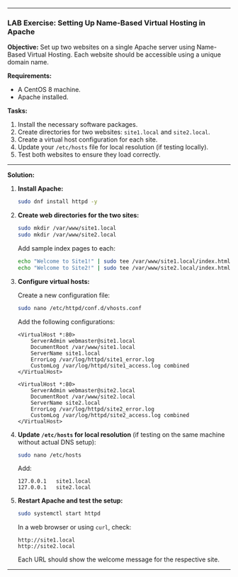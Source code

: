 
---

### LAB Exercise: Setting Up Name-Based Virtual Hosting in Apache

**Objective:** Set up two websites on a single Apache server using Name-Based Virtual Hosting. Each website should be accessible using a unique domain name.

**Requirements:**

- A CentOS 8 machine.
- Apache installed.

**Tasks:**
1. Install the necessary software packages.
2. Create directories for two websites: `site1.local` and `site2.local`.
3. Create a virtual host configuration for each site.
4. Update your `/etc/hosts` file for local resolution (if testing locally).
5. Test both websites to ensure they load correctly.

---

**Solution:**

1. **Install Apache:**

    ```bash
    sudo dnf install httpd -y
    ```

2. **Create web directories for the two sites:**

    ```bash
    sudo mkdir /var/www/site1.local
    sudo mkdir /var/www/site2.local
    ```

    Add sample index pages to each:

    ```bash
    echo "Welcome to Site1!" | sudo tee /var/www/site1.local/index.html
    echo "Welcome to Site2!" | sudo tee /var/www/site2.local/index.html
    ```

3. **Configure virtual hosts:**

    Create a new configuration file:

    ```bash
    sudo nano /etc/httpd/conf.d/vhosts.conf
    ```

    Add the following configurations:

    ```
    <VirtualHost *:80>
        ServerAdmin webmaster@site1.local
        DocumentRoot /var/www/site1.local
        ServerName site1.local
        ErrorLog /var/log/httpd/site1_error.log
        CustomLog /var/log/httpd/site1_access.log combined
    </VirtualHost>

    <VirtualHost *:80>
        ServerAdmin webmaster@site2.local
        DocumentRoot /var/www/site2.local
        ServerName site2.local
        ErrorLog /var/log/httpd/site2_error.log
        CustomLog /var/log/httpd/site2_access.log combined
    </VirtualHost>
    ```

4. **Update `/etc/hosts` for local resolution** (if testing on the same machine without actual DNS setup):

    ```bash
    sudo nano /etc/hosts
    ```

    Add:

    ```
    127.0.0.1   site1.local
    127.0.0.1   site2.local
    ```

5. **Restart Apache and test the setup:**

    ```bash
    sudo systemctl start httpd
    ```

    In a web browser or using `curl`, check:

    ```
    http://site1.local
    http://site2.local
    ```

    Each URL should show the welcome message for the respective site.

---

